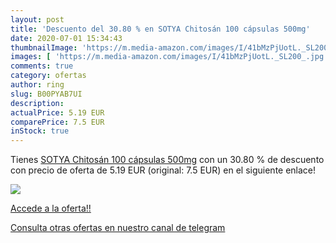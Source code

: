 ```yaml
---
layout: post
title: 'Descuento del 30.80 % en SOTYA Chitosán 100 cápsulas 500mg'
date: 2020-07-01 15:34:43
thumbnailImage: 'https://m.media-amazon.com/images/I/41bMzPjUotL._SL200_.jpg'
images: [ 'https://m.media-amazon.com/images/I/41bMzPjUotL._SL200_.jpg' ]
comments: true
category: ofertas
author: ring
slug: B00PYAB7UI
description:
actualPrice: 5.19 EUR
comparePrice: 7.5 EUR
inStock: true
---
```


Tienes [SOTYA Chitosán 100 cápsulas 500mg](https://www.amazon.com/dp/B00PYAB7UI/?tag=redken08-20) con un 30.80 % de descuento con precio de oferta de 5.19 EUR (original: 7.5 EUR) en el siguiente enlace!

[![](https://m.media-amazon.com/images/I/41bMzPjUotL._SL200_.jpg)](https://www.amazon.com/dp/B00PYAB7UI/?tag=redken08-20)

[Accede a la oferta!!](https://www.amazon.com/dp/B00PYAB7UI/?tag=redken08-20)

[Consulta otras ofertas en nuestro canal de telegram](https://t.me/s/ofertas25)
